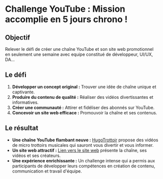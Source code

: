 # Challenge YouTube : Mission accomplie en 5 jours chrono !

## Objectif
Relever le défi de créer une chaîne YouTube et son site web promotionnel en seulement une semaine avec equipe constitué de développeur, UI/UX, DA...

## Le défi
1. **Développer un concept original :** Trouver une idée de chaîne unique et captivante.
2. **Produire du contenu de qualité :** Réaliser des vidéos divertissantes et informatives.
3. **Créer une communauté :** Attirer et fidéliser des abonnés sur YouTube.
4. **Concevoir un site web efficace :** Promouvoir la chaîne et ses contenus.

## Le résultat
- **Une chaîne YouTube flambant neuve :** [HugoTrottoir](https://www.youtube.com/@Hugotrottoir) propose des vidéos de micro trottoirs musicales qui sauront vous divertir et vous informer.
- **Un site web attractif :** [Lien vers le site web](https://tatane9360.github.io/projet_youtube_vfinal/) présente la chaîne, ses vidéos et ses créateurs.
- **Une expérience enrichissante :** Un challenge intense qui a permis aux participants de développer leurs compétences en création de contenu, communication et travail d'équipe.
